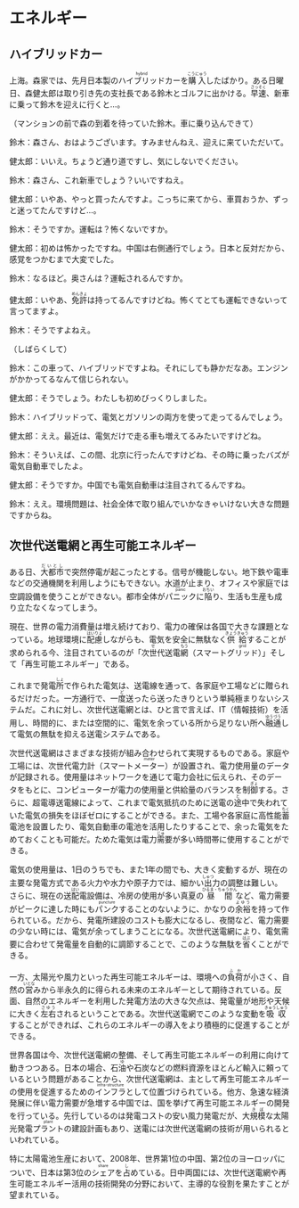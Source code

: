 # エネルギー

## ハイブリッドカー

上海。森家では、先月日本製の<ruby>ハイブリッド<rt>hybrid</rt></ruby>カーを<ruby>購入<rt>こうにゅう</rt></ruby>したばかり。ある日曜日、森健太郎は取り引き先の支社長である鈴木とゴルフに出かける。<ruby>早速<rt>さっそく</rt></ruby>、新車に乗って鈴木を迎えに行くと…。

（マンションの前で森の到着を待っていた鈴木。車に乗り込んできて）

鈴木：森さん、おはようございます。すみませんねえ、迎えに来ていただいて。

健太郎：いいえ。ちょうど通り道ですし、気にしないでください。

鈴木：森さん、これ新車でしょう？いいですねえ。

健太郎：いやあ、やっと買ったんですよ。こっちに来てから、車買おうか、ずっと迷ってたんですけど…。

鈴木：そうですか。運転は？怖くないですか。

健太郎：初めは怖かったですね。中国は右側通行でしょう。日本と反対だから、感覚をつかむまで大変でした。

鈴木：なるほど。奥さんは？運転されるんですか。

健太郎：いやあ、<ruby>免許<rt>めんきょ</rt></ruby>は持ってるんですけどね。怖くてとても運転できないって言ってますよ。

鈴木：そうですよねえ。

（しばらくして）

鈴木：この車って、ハイブリッドですよね。それにしても静かだなあ。エンジンがかかってるなんて信じられない。

健太郎：そうでしょう。わたしも初めびっくりしました。

鈴木：ハイブリッドって、電気とガソリンの両方を使って走ってるんでしょう。

健太郎：ええ。最近は、電気だけで走る車も増えてるみたいですけどね。

鈴木：そういえば、この間、北京に行ったんですけどね、その時に乗ったバズが電気自動車でしたよ。

健太郎：そうですか。中国でも電気自動車は注目されてるんですね。

鈴木：ええ。環境問題は、社会全体で取り組んでいかなきゃいけない大きな問題ですからね。

## 次世代送電網と再生可能エネルギー

ある日、<ruby>大都市<rt>だいとし</rt></ruby>で突然停電が起こったとする。信号が機能しない。地下鉄や電車などの交通機関を利用しようにもできない。水道が止まり、オフィスや家庭では空調設備を使うことができない。都市全体が<ruby>パニック<rt>panic</rt></ruby>に<ruby>陥<rt>おちい</rt></ruby>り、生活も生産も成り立たなくなってしまう。

現在、世界の電力消費量は増え続けており、電力の確保は各国で大きな課題となっている。地球環境に<ruby>配慮<rt>はいりょ</rt></ruby>しながらも、電気を安全に無駄なく<ruby>供給<rt>きょうきゅう</rt></ruby>することが求められる今、注目されているのが「次<ruby>世<rt>せ</rt></ruby>代送電<ruby>網<rt>もう</rt></ruby>（スマート<ruby>グリッド<rt>grid</rt></ruby>）」そして「再生可能エネルギー」である。

これまで発電<ruby>所<rt>しょ</rt></ruby>で作られた電気は、送電線を通って、各家庭や工場などに贈られるだけだった。一方通行で、一<ruby>度<rt>ど</rt></ruby>送ったら送ったきりという単純極まりないシステムだ。これに対し、次世代送電網とは、ひと言で言えば、IT（情報技術）を活用し、時間的に、または空間的に、電気を余っている所から足りない所へ<ruby>融通<rt>ゆうづう</rt></ruby>して電気の無駄を抑える送電システムである。

次世代送電網はさまざまな技術が組み合わせられて実現するものである。家庭や工場には、次世代電力計（スマート<ruby>メーター<rt>meter</rt></ruby>）が設置され、電力使用量のデータが記録される。使用量はネットワークを通じて電力会社に伝えられ、そのデータをもとに、コンピューターが電力の使用量と供給量のバランスを制<ruby>御<rt>ぎょ</rt></ruby>する。さらに、超電導送電線によって、これまで電気抵抗のために送電の<ruby>途<rt>と</rt></ruby>中で失われていた電気の損失をほぼゼロにすることができる。また、工場や各家庭に高性能<ruby>蓄<rt>ちく</rt></ruby>電池を設置したり、電気自動車の電池を活用したりすることで、余った電気をためておくことも可能だ。ためた電気は電力<ruby>需<rt>じゅ</rt></ruby>要が多い時間帯に使用することができる。

電気の使用量は、1日のうちでも、また1年の間でも、大きく変動するが、現在の主要な発電方式である火力や水力や原子力では、細かい<ruby>出<rt>しゅつ</rt></ruby>力の調整は難しい。さらに、現在の送<ruby>配<rt>はい</rt></ruby>電設備は、冷房の使用が多い真夏の<ruby>昼間<rt>ひるま・ちゅうかん</rt></ruby>など、電力需要がピークに達した時にも<ruby>パンク<rt>puncture</rt></ruby>することのないように、かなりの<ruby>余裕<rt>よゆう</rt></ruby>を持って作られている。だから、発電所建設のコストも膨大になるし、夜間など、電力需要の少ない時には、電気が余ってしまうことになる。次世代送電網により、電気需要に合わせて発電量を自動的に調節することで、このような無駄を<ruby>省<rt>はぶ</rt></ruby>くことができる。

一方、太陽光や風力といった再生可能エネルギーは、環境への<ruby>負荷<rt>ふか</rt></ruby>が小さく、自然の<ruby>営<rt>いとな</rt></ruby>みから半永久的に得られる未来のエネルギーとして期待されている。反面、自然のエネルギーを利用した発電方法の大きな欠点は、発電量が地形や天候に大きく<ruby>左右<rt>さゆう</rt></ruby>されるということである。次世代送電網でこのような変動を<ruby>吸収<rt>きゅうしゅう</rt></ruby>することができれば、これらのエネルギーの導入をより積極的に促進することができる。

世界各国は今、次世代送電網の整備、そして再生可能エネルギーの利用に向けて動きつつある。日本の場合、石<ruby>油<rt>ゆ</rt></ruby>や石炭などの燃料資源をほとんど輸入に頼っているという問題があることから、次世代送電網は、主として再生可能エネルギーの使用を促進するための<ruby>インフラ<rt>infra-structure</rt></ruby>として位置づけられている。他方、急速な経済発展に伴い電力需要が急増する中国では、国を挙げて再生可能エネルギーの開発を行っている。先行しているのは発電コストの安い風力発電だが、大<ruby>規模<rt>きぼ</rt></ruby>な太陽光発電<ruby>プラント<rt>plant</rt></ruby>の建設計画もあり、送電には次世代送電網の技術が用いられるといわれている。

特に太陽電池生産において、2008年、世界第1位の中国、第2位のヨーロッパについで、日本は第3位の<ruby>シェア<rt>share</rt></ruby>を<ruby>占<rt>し</rt></ruby>めている。日中両国には、次世代送電網や再生可能エネルギー活用の技術開発の分野において、主導的な役割を果たすことが望まれている。